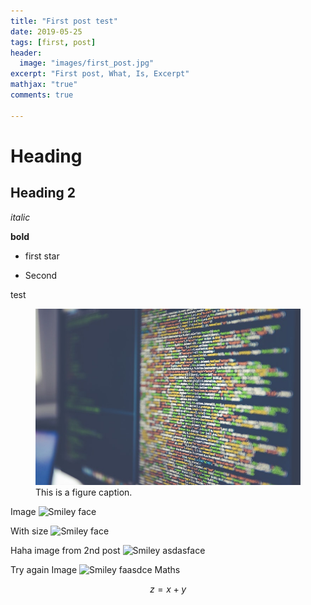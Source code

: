 ```yaml
---
title: "First post test"
date: 2019-05-25
tags: [first, post]
header:
  image: "images/first_post.jpg"
excerpt: "First post, What, Is, Excerpt"
mathjax: "true"
comments: true

---
```


# Heading 

## Heading 2 

*italic*

**bold**

* first star
+ Second

test


<figure>
  <img src="/images/output_18_0.jpg" alt="this is a placeholder image">
  <figcaption>This is a figure caption.</figcaption>
</figure>

Image
<img src="{{site.url}}{{site.baseurl}}/images/first_post/first_post.jpg" alt="Smiley face" >

With size
<img src="{{site.url}}{{site.baseurl}}/images/first_post/first_post.jpg" alt="Smiley face" height="42" width="42">

Haha image from 2nd post
<img src="{{site.url}}{{site.baseurl}}/images/output_18_0.jpg" alt="Smiley asdasface" >

Try again Image
<img src="{{site.url}}{{site.baseurl}}/images/first_post/output_18_0.jpg" alt="Smiley faasdce" >
Maths

$$z = x+y$$